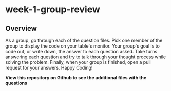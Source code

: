 # week-1-group-review

## Overview

As a group, go through each of the question files. Pick one member of the group to display the code on your table's monitor. Your group's goal is to code out, or write down, the answer to each question asked. Take turns answering each question and try to talk through your thought process while solving the problem. Finally, when your group is finished, open a pull request for your answers. Happy Coding!


**View this repository on Github to see the additional files with the questions**
